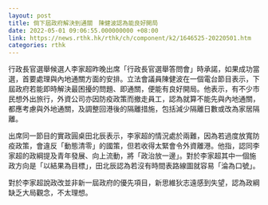 ```yaml
---
layout: post
title: 倘下屆政府解決到通關　陳健波認為能良好開局
date: 2022-05-01 09:06:55.000000000 +08:00
link: https://news.rthk.hk/rthk/ch/component/k2/1646525-20220501.htm
categories: rthk
---
```


行政長官選舉候選人李家超昨晚出席「行政長官選舉答問會」時承諾，如果成功當選，首要處理與內地通關方面的安排。立法會議員陳健波在一個電台節目表示，下屆政府若能即時解決最困擾的問題、即通關，便能有良好開局。他表示，有不少市民想外出旅行，外資公司亦因防疫政策而撤走員工，認為就算不能先與內地通關，都應考慮與外地通關，及調整回港後的隔離措施，包括減少隔離日數或改為家居隔離。

出席同一節目的實政圓桌田北辰表示，李家超的情況處於兩難，因為若過度放寬防疫政策，會違反「動態清零」的國策，但若收得太緊會令外資離港。他指，認同李家超的政綱提及青年發展、向上流動，將「政治放一邊」。對於李家超其中一個施政方向是「以結果為目標」，田北辰認為若沒有時間表路線圖就容易「淪為口號」。

對於李家超說政改並非新一屆政府的優先項目，新思維狄志遠感到失望，認為政綱缺乏大局觀念，不太理想。
